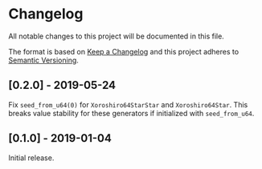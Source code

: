 # Changelog
All notable changes to this project will be documented in this file.

The format is based on [Keep a Changelog](http://keepachangelog.com/en/1.0.0/)
and this project adheres to [Semantic Versioning](https://semver.org/spec/v2.0.0.html).

## [0.2.0] - 2019-05-24
Fix `seed_from_u64(0)` for `Xoroshiro64StarStar` and `Xoroshiro64Star`. This
breaks value stability for these generators if initialized with `seed_from_u64`.

## [0.1.0] - 2019-01-04
Initial release.
